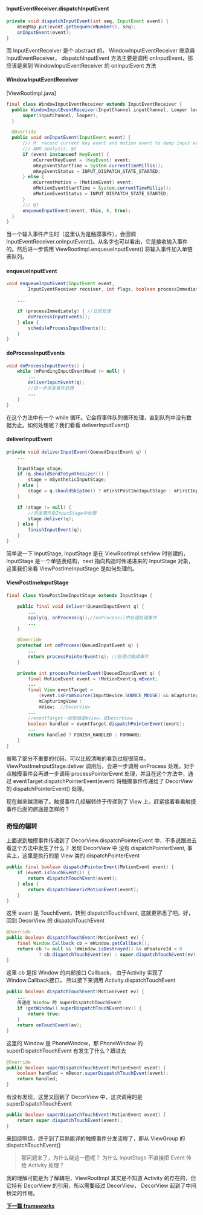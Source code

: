 #### InputEventReceiver.dispatchInputEvent
```Java
private void dispatchInputEvent(int seq, InputEvent event) {
    mSeqMap.put(event.getSequenceNumber(), seq);
    onInputEvent(event);
}
```
而 InputEventReceiver 是个 abstract 的， WindowInputEventReceiver 继承自 InputEventReceiver， dispatchInputEvent 方法主要是调用 onInputEvent，那应该是来到 WindowInputEventReceiver 的 onInputEvent 方法

#### WindowInputEventReceiver
[ViewRootImpl.java]
```Java
final class WindowInputEventReceiver extends InputEventReceiver {
  public WindowInputEventReceiver(InputChannel inputChannel, Looper looper) {
      super(inputChannel, looper);
  }

  @Override
  public void onInputEvent(InputEvent event) {
      /// M: record current key event and motion event to dump input event info for
      /// ANR analysis. @{
      if (event instanceof KeyEvent) {
          mCurrentKeyEvent = (KeyEvent) event;
          mKeyEventStartTime = System.currentTimeMillis();
          mKeyEventStatus = INPUT_DISPATCH_STATE_STARTED;
      } else {
          mCurrentMotion = (MotionEvent) event;
          mMotionEventStartTime = System.currentTimeMillis();
          mMotionEventStatus = INPUT_DISPATCH_STATE_STARTED;
      }
      /// @}
      enqueueInputEvent(event, this, 0, true);
  }
}
```
当一个输入事件产生时（这里认为是触摸事件），会回调InputEventReceiver.onInputEvent()。从名字也可以看出，它是接收输入事件的。然后进一步调用 ViewRootImpl.enqueueInputEvent() 将输入事件加入单链表队列。

#### enqueueInputEvent
```Java
void enqueueInputEvent(InputEvent event,
        InputEventReceiver receiver, int flags, boolean processImmediately) {

    ...

    if (processImmediately) { //立即处理
        doProcessInputEvents();
    } else {
        scheduleProcessInputEvents();
    }
}
```
#### doProcessInputEvents
```Java
void doProcessInputEvents() {
    while (mPendingInputEventHead != null) {
        ...
        deliverInputEvent(q);
        //进一步派发事件处理
        ...
    }
}
```
在这个方法中有一个 while 循环。它会将事件队列循环处理，直到队列中没有数据为止。如何处理呢？我们看看 deliverInputEvent()

#### deliverInputEvent
```Java
private void deliverInputEvent(QueuedInputEvent q) {
    ...

    InputStage stage;
    if (q.shouldSendToSynthesizer()) {
        stage = mSyntheticInputStage;
    } else {
        stage = q.shouldSkipIme() ? mFirstPostImeInputStage : mFirstInputStage;
    }

    if (stage != null) {
        //派发事件到InputStage中处理
        stage.deliver(q);
    } else {
        finishInputEvent(q);
    }
}
```
简单说一下 InputStage, InputStage 是在 ViewRootImpl.setView 时创建的，InputStage 是一个单链表结构，next 指向构造时传递进来的 InputStage 对象，这里我们来看 ViewPostImeInputStage 是如何处理的。

#### ViewPostImeInputStage
```Java
final class ViewPostImeInputStage extends InputStage {

    public final void deliver(QueuedInputEvent q) {
        ...
        apply(q, onProcess(q));//onProcess()中处理处理事件
        ...
    }

    @Override
    protected int onProcess(QueuedInputEvent q) {
        ...
        return processPointerEvent(q); //处理点触摸事件
    }

    private int processPointerEvent(QueuedInputEvent q) {
        final MotionEvent event = (MotionEvent)q.mEvent;
        ...
        final View eventTarget =
            (event.isFromSource(InputDevice.SOURCE_MOUSE) && mCapturingView != null) ?
            mCapturingView :  
            mView;  //DecorView
        ...
        //eventTarget一般取值是mView，即DecorView
        boolean handled = eventTarget.dispatchPointerEvent(event);        
        ...
        return handled ? FINISH_HANDLED : FORWARD;
    }    
}
```
省略了部分不重要的代码，可以比较清晰的看到过程很简单。ViewPostImeInputStage.deliver 调用后，会进一步调用 onProcess 处理。对于点触摸事件会再进一步调用 processPointerEvent 处理，并且在这个方法中，通过 eventTarget.dispatchPointerEvent(event) 将触摸事件传递给了 DecorView 的 dispatchPointerEvent() 处理。

现在越来越清晰了。触摸事件几经辗转终于传递到了 View 上。赶紧接着看看触摸事件后面的旅途是怎样的？

### 奇怪的辗转
上面说到触摸事件传递到了 DecorView.dispatchPointerEvent 中，不多说跟进去看这个方法中发生了什么？ 发现 DecorView 中 没有 dispatchPointerEvent, 事实上，这里是执行的是 View 类的 dispatchPointerEvent
```Java
public final boolean dispatchPointerEvent(MotionEvent event) {
    if (event.isTouchEvent()) {
        return dispatchTouchEvent(event);
    } else {
        return dispatchGenericMotionEvent(event);
    }
}
```
这里 event 是 TouchEvent，转到 dispatchTouchEvent, 这就更熟悉了吧。好，回到 DecorView 的 dispatchTouchEvent

```Java
@Override
public boolean dispatchTouchEvent(MotionEvent ev) {
    final Window.Callback cb = mWindow.getCallback();
    return cb != null && !mWindow.isDestroyed() && mFeatureId < 0
            ? cb.dispatchTouchEvent(ev) : super.dispatchTouchEvent(ev);
}
```
这里 cb 是指 Window 的内部接口 Callback， 由于Activity 实现了Window.Callback接口， 所以接下来调用 Activity.dispatchTouchEvent
```Java
public boolean dispatchTouchEvent(MotionEvent ev) {
    ...
    传递给 Window 的 superDispatchTouchEvent
    if (getWindow().superDispatchTouchEvent(ev)) {        
        return true;
    }
    return onTouchEvent(ev);
}
```
这里的 Window 是 PhoneWindow，那 PhoneWindow 的 superDispatchTouchEvent 有发生了什么？跟进去
```Java
@Override
public boolean superDispatchTouchEvent(MotionEvent event) {
    boolean handled = mDecor.superDispatchTouchEvent(event);    
    return handled;
}
```
有没有发现，这里又回到了 DecorView 中，这次调用的是superDispatchTouchEvent
```java
public boolean superDispatchTouchEvent(MotionEvent event) {
    return super.dispatchTouchEvent(event);
}
```
来回绕啊绕，终于到了耳熟能详的触摸事件分发流程了，即从 ViewGroup 的 dispatchTouchEvent()

>那问题来了，为什么绕这一圈呢？ 为什么 InputStage 不直接把 Event 传给 Activity 处理？

我的理解可能是为了解耦吧，ViewRootImpl 其实是不知道 Activity 的存在的，但它持有 DecorView 的引用，所以需要经过 DecorView， DecorView 起到了中间桥梁的作用。

**[下一篇 frameworks](touchAnalysis_framework.md)**
